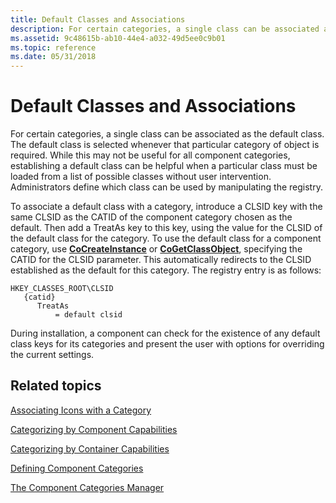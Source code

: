 ```yaml
---
title: Default Classes and Associations
description: For certain categories, a single class can be associated as the default class.
ms.assetid: 9c48615b-ab10-44e4-a032-49d5ee0c9b01
ms.topic: reference
ms.date: 05/31/2018
---
```


# Default Classes and Associations

For certain categories, a single class can be associated as the default class. The default class is selected whenever that particular category of object is required. While this may not be useful for all component categories, establishing a default class can be helpful when a particular class must be loaded from a list of possible classes without user intervention. Administrators define which class can be used by manipulating the registry.

To associate a default class with a category, introduce a CLSID key with the same CLSID as the CATID of the component category chosen as the default. Then add a TreatAs key to this key, using the value for the CLSID of the default class for the category. To use the default class for a component category, use [**CoCreateInstance**](/windows/desktop/api/combaseapi/nf-combaseapi-cocreateinstance) or [**CoGetClassObject**](/windows/desktop/api/combaseapi/nf-combaseapi-cogetclassobject), specifying the CATID for the CLSID parameter. This automatically redirects to the CLSID established as the default for this category. The registry entry is as follows:

```
HKEY_CLASSES_ROOT\CLSID
   {catid}
      TreatAs
          = default clsid
```

During installation, a component can check for the existence of any default class keys for its categories and present the user with options for overriding the current settings.

## Related topics

<dl> <dt>

[Associating Icons with a Category](associating-icons-with-a-category.md)
</dt> <dt>

[Categorizing by Component Capabilities](categorizing-by-component-capabilities.md)
</dt> <dt>

[Categorizing by Container Capabilities](categorizing-by-container-capabilities.md)
</dt> <dt>

[Defining Component Categories](defining-component-categories.md)
</dt> <dt>

[The Component Categories Manager](the-component-categories-manager.md)
</dt> </dl>

 

 




